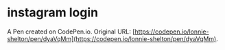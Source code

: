 # instagram login

A Pen created on CodePen.io. Original URL: [https://codepen.io/lonnie-shelton/pen/dyaVqMm](https://codepen.io/lonnie-shelton/pen/dyaVqMm).

